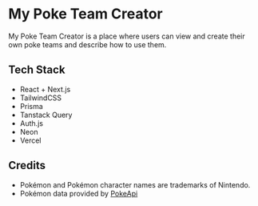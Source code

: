 # My Poke Team Creator

My Poke Team Creator is a place where users can view and create their own poke teams and describe how to use them.

## Tech Stack

- React + Next.js
- TailwindCSS
- Prisma
- Tanstack Query
- Auth.js
- Neon
- Vercel

## Credits

- Pokémon and Pokémon character names are trademarks of Nintendo.
- Pokémon data provided by [PokeApi](https://pokeapi.co/)